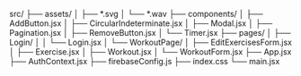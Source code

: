 src/
├── assets/
│   ├── *.svg
│   └── *.wav
├── components/
│   ├── AddButton.jsx
│   ├── CircularIndeterminate.jsx
│   ├── Modal.jsx
│   ├── Pagination.jsx
│   ├── RemoveButton.jsx
│   └── Timer.jsx
├── pages/
│   ├── Login/
│   │   └── Login.jsx
│   └── WorkoutPage/
│       ├── EditExercisesForm.jsx
│       ├── Exercise.jsx
│       ├── Workout.jsx
│       └── WorkoutForm.jsx
├── App.jsx
├── AuthContext.jsx
├── firebaseConfig.js
├── index.css
└── main.jsx

